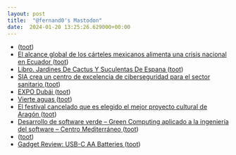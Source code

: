 ```yaml
---
layout: post
title:  "@fernand0's Mastodon"
date:  2024-01-20 13:25:26.629000+00:00
---
```

*  [ ](https://www.unizar.es/actualidad/vernoticia_ng.php?id=80623) ([toot](https://mastodon.social/@fernand0/111788499050548441))
*  [El alcance global de los cárteles mexicanos alimenta una crisis nacional en Ecuador ](https://www.latimes.com/espanol/internacional/articulo/2024-01-13/el-alcance-global-de-los-carteles-mexicanos-alimenta-una-crisis-nacional-en-ecuado) ([toot](https://mastodon.social/@fernand0/111788362015802374))
*  [Libro. Jardines De Cactus Y Suculentas De Espana ](https://fotografiasenmovimiento.wordpress.com/2024/01/20/libro-jardines-de-cactus-y-suculentas-de-espana) ([toot](https://mastodon.social/@fernand0/111788273107145006))
*  [SIA crea un centro de excelencia de ciberseguridad para el sector sanitario ](https://www.laecuaciondigital.com/empresas/sia-crea-un-centro-de-excelencia-de-ciberseguridad-para-el-sector-sanitario) ([toot](https://mastodon.social/@fernand0/111788200857599992))
*  [EXPO Dubái ](https://www.sngular.com/es/casos-de-exito/4/arte-tecnologia-en-expo-dubai-202) ([toot](https://mastodon.social/@fernand0/111788124975532087))
*  [Vierte aguas ](https://www.flickr.com/photos/fernand0/53456186667) ([toot](https://mastodon.social/@fernand0/111788119986789094))
*  [El festival cancelado que es elegido el mejor proyecto cultural de Aragón ](https://www.elperiodicodearagon.com/cultura/2024/01/16/festival-cancelado-elegido-mejor-proyecto-96984763.htm) ([toot](https://mastodon.social/@fernand0/111788009460257209))
*  [Desarrollo de software verde – Green Computing aplicado a la ingeniería del software – Centro Mediterráneo ](https://cemed.ugr.es/curso/24al01) ([toot](https://mastodon.social/@fernand0/111787896407970636))
*  [ ](https://catedrasamcadt.unizar.es/foro-tecnologico-y-empresarial/aplicaciones-industriales-de-la-inteligencia-artificial-casos-de-uso/) ([toot](https://mastodon.social/@fernand0/111787819076280975))
*  [Gadget Review: USB-C AA Batteries ](https://shkspr.mobi/blog/2024/01/gadget-review-usb-c-aa-batteries) ([toot](https://mastodon.social/@fernand0/111787650454777482))
